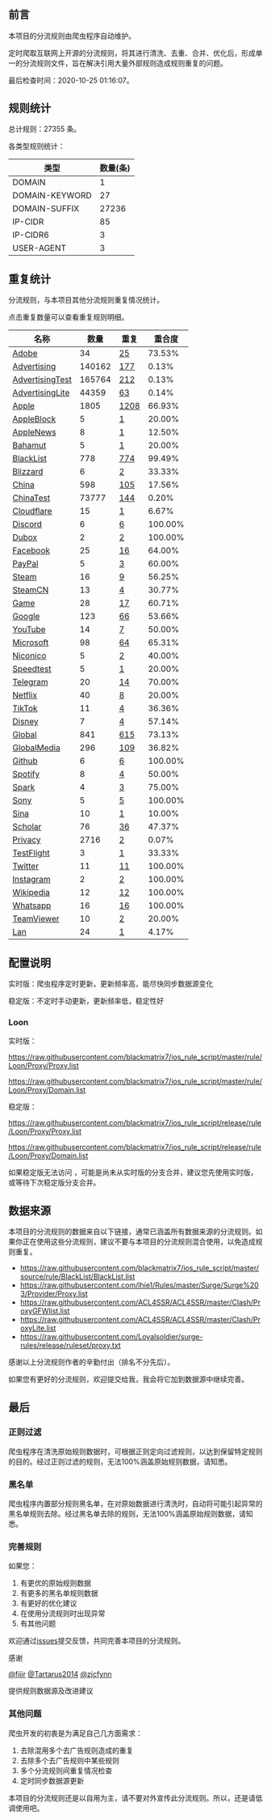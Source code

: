 # 

## 前言

本项目的分流规则由爬虫程序自动维护。

定时爬取互联网上开源的分流规则，将其进行清洗、去重、合并、优化后，形成单一的分流规则文件，旨在解决引用大量外部规则造成规则重复的问题。



最后检查时间：2020-10-25 01:16:07。

## 规则统计

总计规则：27355 条。

各类型规则统计：

| 类型 | 数量(条) |
| ---- | ---- |
| DOMAIN | 1 |
| DOMAIN-KEYWORD | 27 |
| DOMAIN-SUFFIX | 27236 |
| IP-CIDR | 85 |
| IP-CIDR6 | 3 |
| USER-AGENT | 3 |
## 重复统计

分流规则，与本项目其他分流规则重复情况统计。

点击重复数量可以查看重复规则明细。

| 名称 | 数量 | 重复 | 重合度 |
| ---- | ---- | ---- | ------ |
|  [Adobe](https://github.com/blackmatrix7/ios_rule_script/tree/master/rule/Loon/Adobe)    | 34   | [25](https://github.com/blackmatrix7/ios_rule_script/tree/master/rule/Loon/Proxy/Repeat/Adobe.list)   |   73.53%  |
|  [Advertising](https://github.com/blackmatrix7/ios_rule_script/tree/master/rule/Loon/Advertising)    | 140162   | [177](https://github.com/blackmatrix7/ios_rule_script/tree/master/rule/Loon/Proxy/Repeat/Advertising.list)   |   0.13%  |
|  [AdvertisingTest](https://github.com/blackmatrix7/ios_rule_script/tree/master/rule/Loon/AdvertisingTest)    | 165764   | [212](https://github.com/blackmatrix7/ios_rule_script/tree/master/rule/Loon/Proxy/Repeat/AdvertisingTest.list)   |   0.13%  |
|  [AdvertisingLite](https://github.com/blackmatrix7/ios_rule_script/tree/master/rule/Loon/AdvertisingLite)    | 44359   | [63](https://github.com/blackmatrix7/ios_rule_script/tree/master/rule/Loon/Proxy/Repeat/AdvertisingLite.list)   |   0.14%  |
|  [Apple](https://github.com/blackmatrix7/ios_rule_script/tree/master/rule/Loon/Apple)    | 1805   | [1208](https://github.com/blackmatrix7/ios_rule_script/tree/master/rule/Loon/Proxy/Repeat/Apple.list)   |   66.93%  |
|  [AppleBlock](https://github.com/blackmatrix7/ios_rule_script/tree/master/rule/Loon/AppleBlock)    | 5   | [1](https://github.com/blackmatrix7/ios_rule_script/tree/master/rule/Loon/Proxy/Repeat/AppleBlock.list)   |   20.00%  |
|  [AppleNews](https://github.com/blackmatrix7/ios_rule_script/tree/master/rule/Loon/AppleNews)    | 8   | [1](https://github.com/blackmatrix7/ios_rule_script/tree/master/rule/Loon/Proxy/Repeat/AppleNews.list)   |   12.50%  |
|  [Bahamut](https://github.com/blackmatrix7/ios_rule_script/tree/master/rule/Loon/Bahamut)    | 5   | [1](https://github.com/blackmatrix7/ios_rule_script/tree/master/rule/Loon/Proxy/Repeat/Bahamut.list)   |   20.00%  |
|  [BlackList](https://github.com/blackmatrix7/ios_rule_script/tree/master/rule/Loon/BlackList)    | 778   | [774](https://github.com/blackmatrix7/ios_rule_script/tree/master/rule/Loon/Proxy/Repeat/BlackList.list)   |   99.49%  |
|  [Blizzard](https://github.com/blackmatrix7/ios_rule_script/tree/master/rule/Loon/Blizzard)    | 6   | [2](https://github.com/blackmatrix7/ios_rule_script/tree/master/rule/Loon/Proxy/Repeat/Blizzard.list)   |   33.33%  |
|  [China](https://github.com/blackmatrix7/ios_rule_script/tree/master/rule/Loon/China)    | 598   | [105](https://github.com/blackmatrix7/ios_rule_script/tree/master/rule/Loon/Proxy/Repeat/China.list)   |   17.56%  |
|  [ChinaTest](https://github.com/blackmatrix7/ios_rule_script/tree/master/rule/Loon/ChinaTest)    | 73777   | [144](https://github.com/blackmatrix7/ios_rule_script/tree/master/rule/Loon/Proxy/Repeat/ChinaTest.list)   |   0.20%  |
|  [Cloudflare](https://github.com/blackmatrix7/ios_rule_script/tree/master/rule/Loon/Cloudflare)    | 15   | [1](https://github.com/blackmatrix7/ios_rule_script/tree/master/rule/Loon/Proxy/Repeat/Cloudflare.list)   |   6.67%  |
|  [Discord](https://github.com/blackmatrix7/ios_rule_script/tree/master/rule/Loon/Discord)    | 6   | [6](https://github.com/blackmatrix7/ios_rule_script/tree/master/rule/Loon/Proxy/Repeat/Discord.list)   |   100.00%  |
|  [Dubox](https://github.com/blackmatrix7/ios_rule_script/tree/master/rule/Loon/Dubox)    | 2   | [2](https://github.com/blackmatrix7/ios_rule_script/tree/master/rule/Loon/Proxy/Repeat/Dubox.list)   |   100.00%  |
|  [Facebook](https://github.com/blackmatrix7/ios_rule_script/tree/master/rule/Loon/Facebook)    | 25   | [16](https://github.com/blackmatrix7/ios_rule_script/tree/master/rule/Loon/Proxy/Repeat/Facebook.list)   |   64.00%  |
|  [PayPal](https://github.com/blackmatrix7/ios_rule_script/tree/master/rule/Loon/PayPal)    | 5   | [3](https://github.com/blackmatrix7/ios_rule_script/tree/master/rule/Loon/Proxy/Repeat/PayPal.list)   |   60.00%  |
|  [Steam](https://github.com/blackmatrix7/ios_rule_script/tree/master/rule/Loon/Steam)    | 16   | [9](https://github.com/blackmatrix7/ios_rule_script/tree/master/rule/Loon/Proxy/Repeat/Steam.list)   |   56.25%  |
|  [SteamCN](https://github.com/blackmatrix7/ios_rule_script/tree/master/rule/Loon/SteamCN)    | 13   | [4](https://github.com/blackmatrix7/ios_rule_script/tree/master/rule/Loon/Proxy/Repeat/SteamCN.list)   |   30.77%  |
|  [Game](https://github.com/blackmatrix7/ios_rule_script/tree/master/rule/Loon/Game)    | 28   | [17](https://github.com/blackmatrix7/ios_rule_script/tree/master/rule/Loon/Proxy/Repeat/Game.list)   |   60.71%  |
|  [Google](https://github.com/blackmatrix7/ios_rule_script/tree/master/rule/Loon/Google)    | 123   | [66](https://github.com/blackmatrix7/ios_rule_script/tree/master/rule/Loon/Proxy/Repeat/Google.list)   |   53.66%  |
|  [YouTube](https://github.com/blackmatrix7/ios_rule_script/tree/master/rule/Loon/YouTube)    | 14   | [7](https://github.com/blackmatrix7/ios_rule_script/tree/master/rule/Loon/Proxy/Repeat/YouTube.list)   |   50.00%  |
|  [Microsoft](https://github.com/blackmatrix7/ios_rule_script/tree/master/rule/Loon/Microsoft)    | 98   | [64](https://github.com/blackmatrix7/ios_rule_script/tree/master/rule/Loon/Proxy/Repeat/Microsoft.list)   |   65.31%  |
|  [Niconico](https://github.com/blackmatrix7/ios_rule_script/tree/master/rule/Loon/Niconico)    | 5   | [2](https://github.com/blackmatrix7/ios_rule_script/tree/master/rule/Loon/Proxy/Repeat/Niconico.list)   |   40.00%  |
|  [Speedtest](https://github.com/blackmatrix7/ios_rule_script/tree/master/rule/Loon/Speedtest)    | 5   | [1](https://github.com/blackmatrix7/ios_rule_script/tree/master/rule/Loon/Proxy/Repeat/Speedtest.list)   |   20.00%  |
|  [Telegram](https://github.com/blackmatrix7/ios_rule_script/tree/master/rule/Loon/Telegram)    | 20   | [14](https://github.com/blackmatrix7/ios_rule_script/tree/master/rule/Loon/Proxy/Repeat/Telegram.list)   |   70.00%  |
|  [Netflix](https://github.com/blackmatrix7/ios_rule_script/tree/master/rule/Loon/Netflix)    | 40   | [8](https://github.com/blackmatrix7/ios_rule_script/tree/master/rule/Loon/Proxy/Repeat/Netflix.list)   |   20.00%  |
|  [TikTok](https://github.com/blackmatrix7/ios_rule_script/tree/master/rule/Loon/TikTok)    | 11   | [4](https://github.com/blackmatrix7/ios_rule_script/tree/master/rule/Loon/Proxy/Repeat/TikTok.list)   |   36.36%  |
|  [Disney](https://github.com/blackmatrix7/ios_rule_script/tree/master/rule/Loon/Disney)    | 7   | [4](https://github.com/blackmatrix7/ios_rule_script/tree/master/rule/Loon/Proxy/Repeat/Disney.list)   |   57.14%  |
|  [Global](https://github.com/blackmatrix7/ios_rule_script/tree/master/rule/Loon/Global)    | 841   | [615](https://github.com/blackmatrix7/ios_rule_script/tree/master/rule/Loon/Proxy/Repeat/Global.list)   |   73.13%  |
|  [GlobalMedia](https://github.com/blackmatrix7/ios_rule_script/tree/master/rule/Loon/GlobalMedia)    | 296   | [109](https://github.com/blackmatrix7/ios_rule_script/tree/master/rule/Loon/Proxy/Repeat/GlobalMedia.list)   |   36.82%  |
|  [Github](https://github.com/blackmatrix7/ios_rule_script/tree/master/rule/Loon/Github)    | 6   | [6](https://github.com/blackmatrix7/ios_rule_script/tree/master/rule/Loon/Proxy/Repeat/Github.list)   |   100.00%  |
|  [Spotify](https://github.com/blackmatrix7/ios_rule_script/tree/master/rule/Loon/Spotify)    | 8   | [4](https://github.com/blackmatrix7/ios_rule_script/tree/master/rule/Loon/Proxy/Repeat/Spotify.list)   |   50.00%  |
|  [Spark](https://github.com/blackmatrix7/ios_rule_script/tree/master/rule/Loon/Spark)    | 4   | [3](https://github.com/blackmatrix7/ios_rule_script/tree/master/rule/Loon/Proxy/Repeat/Spark.list)   |   75.00%  |
|  [Sony](https://github.com/blackmatrix7/ios_rule_script/tree/master/rule/Loon/Sony)    | 5   | [5](https://github.com/blackmatrix7/ios_rule_script/tree/master/rule/Loon/Proxy/Repeat/Sony.list)   |   100.00%  |
|  [Sina](https://github.com/blackmatrix7/ios_rule_script/tree/master/rule/Loon/Sina)    | 10   | [1](https://github.com/blackmatrix7/ios_rule_script/tree/master/rule/Loon/Proxy/Repeat/Sina.list)   |   10.00%  |
|  [Scholar](https://github.com/blackmatrix7/ios_rule_script/tree/master/rule/Loon/Scholar)    | 76   | [36](https://github.com/blackmatrix7/ios_rule_script/tree/master/rule/Loon/Proxy/Repeat/Scholar.list)   |   47.37%  |
|  [Privacy](https://github.com/blackmatrix7/ios_rule_script/tree/master/rule/Loon/Privacy)    | 2716   | [2](https://github.com/blackmatrix7/ios_rule_script/tree/master/rule/Loon/Proxy/Repeat/Privacy.list)   |   0.07%  |
|  [TestFlight](https://github.com/blackmatrix7/ios_rule_script/tree/master/rule/Loon/TestFlight)    | 3   | [1](https://github.com/blackmatrix7/ios_rule_script/tree/master/rule/Loon/Proxy/Repeat/TestFlight.list)   |   33.33%  |
|  [Twitter](https://github.com/blackmatrix7/ios_rule_script/tree/master/rule/Loon/Twitter)    | 11   | [11](https://github.com/blackmatrix7/ios_rule_script/tree/master/rule/Loon/Proxy/Repeat/Twitter.list)   |   100.00%  |
|  [Instagram](https://github.com/blackmatrix7/ios_rule_script/tree/master/rule/Loon/Instagram)    | 2   | [2](https://github.com/blackmatrix7/ios_rule_script/tree/master/rule/Loon/Proxy/Repeat/Instagram.list)   |   100.00%  |
|  [Wikipedia](https://github.com/blackmatrix7/ios_rule_script/tree/master/rule/Loon/Wikipedia)    | 12   | [12](https://github.com/blackmatrix7/ios_rule_script/tree/master/rule/Loon/Proxy/Repeat/Wikipedia.list)   |   100.00%  |
|  [Whatsapp](https://github.com/blackmatrix7/ios_rule_script/tree/master/rule/Loon/Whatsapp)    | 16   | [16](https://github.com/blackmatrix7/ios_rule_script/tree/master/rule/Loon/Proxy/Repeat/Whatsapp.list)   |   100.00%  |
|  [TeamViewer](https://github.com/blackmatrix7/ios_rule_script/tree/master/rule/Loon/TeamViewer)    | 10   | [2](https://github.com/blackmatrix7/ios_rule_script/tree/master/rule/Loon/Proxy/Repeat/TeamViewer.list)   |   20.00%  |
|  [Lan](https://github.com/blackmatrix7/ios_rule_script/tree/master/rule/Loon/Lan)    | 24   | [1](https://github.com/blackmatrix7/ios_rule_script/tree/master/rule/Loon/Proxy/Repeat/Lan.list)   |   4.17%  |
## 配置说明

实时版：爬虫程序定时更新，更新频率高，能尽快同步数据源变化

稳定版：不定时手动更新，更新频率低，稳定性好

### Loon 
实时版：

https://raw.githubusercontent.com/blackmatrix7/ios_rule_script/master/rule/Loon/Proxy/Proxy.list

https://raw.githubusercontent.com/blackmatrix7/ios_rule_script/master/rule/Loon/Proxy/Domain.list

稳定版：

https://raw.githubusercontent.com/blackmatrix7/ios_rule_script/release/rule/Loon/Proxy/Proxy.list

https://raw.githubusercontent.com/blackmatrix7/ios_rule_script/release/rule/Loon/Proxy/Domain.list

如果稳定版无法访问 ，可能是尚未从实时版的分支合并，建议您先使用实时版，或等待下次稳定版分支合并。

## 数据来源

本项目的分流规则的数据来自以下链接，通常已涵盖所有数据来源的分流规则。如果你正在使用这些分流规则，建议不要与本项目的分流规则混合使用，以免造成规则重复。

- https://raw.githubusercontent.com/blackmatrix7/ios_rule_script/master/source/rule/BlackList/BlackList.list
- https://raw.githubusercontent.com/lhie1/Rules/master/Surge/Surge%203/Provider/Proxy.list
- https://raw.githubusercontent.com/ACL4SSR/ACL4SSR/master/Clash/ProxyGFWlist.list
- https://raw.githubusercontent.com/ACL4SSR/ACL4SSR/master/Clash/ProxyLite.list
- https://raw.githubusercontent.com/Loyalsoldier/surge-rules/release/ruleset/proxy.txt


感谢以上分流规则作者的辛勤付出（排名不分先后）。

如果您有更好的分流规则，欢迎提交给我，我会将它加到数据源中继续完善。

## 最后

### 正则过滤

爬虫程序在清洗原始规则数据时，可根据正则定向过滤规则，以达到保留特定规则的目的。经过正则过滤的规则，无法100%涵盖原始规则数据，请知悉。

### 黑名单

爬虫程序内置部分规则黑名单，在对原始数据进行清洗时，自动将可能引起异常的黑名单规则去除。经过黑名单去除的规则，无法100%涵盖原始规则数据，请知悉。

### 完善规则

如果您：

1. 有更优的原始规则数据
2. 有更多的黑名单规则数据
3. 有更好的优化建议
4. 在使用分流规则时出现异常
5. 有其他问题

欢迎通过[issues](https://github.com/blackmatrix7/ios_rule_script/issues/new)提交反馈，共同完善本项目的分流规则。

感谢

[@fiiir](https://github.com/fiiir) [@Tartarus2014](https://github.com/Tartarus2014) [@zjcfynn](https://github.com/zjcfynn) 

提供规则数据源及改进建议

### 其他问题

爬虫开发的初衷是为满足自己几方面需求：

1. 去除混用多个去广告规则造成的重复
2. 去除多个去广告规则中某些规则
3. 多个分流规则间重复情况检查
4. 定时同步数据源更新

本项目的分流规则还是以自用为主，请不要对外宣传此分流规则。所以，还是请低调使用吧。